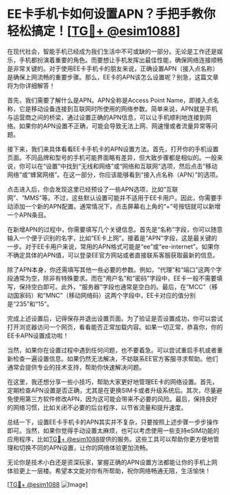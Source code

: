 # EE卡手机卡如何设置APN？手把手教你轻松搞定！[[TG💪+ @esim1088](https://t.me/s/esim1088)]

在现代社会，智能手机已经成为我们生活中不可或缺的一部分。无论是工作还是娱乐，手机都扮演着重要的角色。而要想让手机发挥出最佳性能，确保网络连接顺畅是非常关键的。对于使用EE卡手机卡的朋友来说，正确设置APN（接入点名称）是确保上网流畅的重要步骤。那么，EE卡的APN该怎么设置呢？别急，这篇文章将为你详细解答！

首先，我们需要了解什么是APN。APN全称是Access Point Name，即接入点名称，它是移动设备连接到互联网时所使用的网络参数。简单来说，APN就是手机与运营商之间的桥梁，通过设置正确的APN信息，可以让手机顺利地连接到网络。如果你的APN设置不正确，可能会导致无法上网、网速慢或者流量异常等问题。

接下来，我们来具体看看EE卡手机卡的APN设置方法。首先，打开你的手机设置页面。不同品牌和型号的手机可能界面略有差异，但大致步骤都是相似的。一般来说，你可以在“设置”中找到“无线和网络”或“网络和互联网”选项，然后点击“移动网络”或“蜂窝网络”。在这一部分，你应该能够看到“接入点名称（APN）”的选项。

点击进入后，你会发现这里已经预设了一些APN选项，比如“互联网”、“MMS”等。不过，这些默认设置可能并不适用于EE卡用户。因此，你需要手动添加一个新的APN配置。通常情况下，点击屏幕右上角的“+”号按钮就可以新增一个APN条目。

在新增APN的过程中，你需要填写几个关键信息。首先是“名称”字段，你可以随意输入一个便于识别的名字，比如“EE卡上网”。接着是“APN”字段，这是最关键的一步。对于EE卡用户来说，常用的APN格式可能是“ee”或“ee-internet”。如果你不确定具体的APN值，可以登录EE官方网站或者直接联系客服获取最新的信息。

除了APN本身，你还需填写其他一些必要的参数。例如，“代理”和“端口”这两个字段通常为空，除非有特殊要求。而在“用户名”和“密码”字段中，EE卡一般不需要填写，保持空白即可。此外，“服务器”字段也通常是空白的。最后，在“MCC”（移动国家码）和“MNC”（移动网络码）这两个字段中，EE卡对应的值分别是“235”和“15”。

完成上述设置后，记得保存并退出设置页面。为了验证是否设置成功，你可以尝试打开浏览器访问一个网页，看看能否正常加载内容。如果一切正常，恭喜你，你的EE卡APN设置成功啦！

当然，如果你在设置过程中遇到任何问题，也不要着急。可以尝试重启手机或者重新检查一遍设置信息。如果仍然无法解决，不妨联系EE官方客服寻求帮助。他们通常会提供专业的技术支持，帮助你快速解决问题。

在这里，我还想分享一些小技巧，帮助大家更好地管理EE卡的网络设置。首先，定期检查APN设置是否正确，尤其是在更换SIM卡或者升级系统后。其次，尽量避免使用第三方软件修改APN，因为这可能会带来不必要的风险。最后，保持良好的网络习惯，比如关闭不必要的后台程序，以节省流量和提升速度。

总结一下，设置EE卡手机卡的APN其实并不复杂，只要按照上述步骤一步步操作即可。当然，如果你觉得手动设置太麻烦，也可以考虑使用一些支持eSIM功能的应用程序，比如[TG💪+ @esim1088](https://t.me/s/esim1088)提供的服务。这些工具可以帮助你更方便地管理和切换不同的APN设置，让你的网络体验更加流畅。

无论你是技术小白还是资深玩家，掌握正确的APN设置方法都能让你的手机上网体验更上一层楼。希望本文能对你有所帮助，祝你网络畅通无阻，生活愉快！

[[TG💪+ @esim1088](https://t.me/s/esim1088) ![Image](https://i.postimg.cc/4NQfJmqS/Snipaste-2025-05-13-00-14-12.png)]